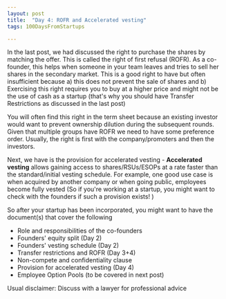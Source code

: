 ```yaml
---
layout: post
title:  "Day 4: ROFR and Accelerated vesting"
tags: 100DaysFromStartups

---
```


In the last post, we had discussed the right to purchase the shares by matching the offer. This is called the right of first refusal (ROFR).
As a co-founder, this helps when someone in your team leaves and tries to sell her shares in the secondary market. This is a good right to have but often insufficient because a) this does not prevent the sale of shares and b) Exercising this right requires you to buy at a higher price and might not be the use of cash as a startup (that's why you should have Transfer Restrictions as discussed in the last post)

You will often find this right in the term sheet because an existing investor would want to prevent ownership dilution during the subsequent rounds. Given that multiple groups have ROFR we need to have some preference order. Usually, the right is first with the company/promoters and then the investors.

Next, we have is the provision for accelerated vesting -
**Accelerated vesting** allows gaining access to shares/RSUs/ESOPs at a rate faster than the standard/initial vesting schedule. For example, one good use case is when acquired by another company or when going public, employees become fully vested (So if you're working at a startup, you might want to check with the founders if such a provision exists! )

So after your startup has been incorporated, you might want to have the document(s) that cover the following
- Role and responsibilities of the co-founders
- Founders' equity split (Day 2)
- Founders' vesting schedule (Day 2)
- Transfer restrictions and ROFR (Day 3+4)
- Non-compete and confidentiality clause
- Provision for accelerated vesting (Day 4)
- Employee Option Pools (to be covered in next post)

Usual disclaimer: Discuss with a lawyer for professional advice
